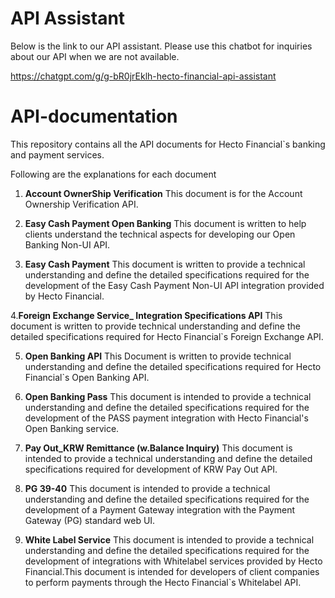 # API Assistant

Below is the link to our API assistant. Please use this chatbot for inquiries about our API when we are not available.

https://chatgpt.com/g/g-bR0jrEklh-hecto-financial-api-assistant

# API-documentation
This repository contains all the API documents for Hecto Financial`s banking and payment services.

Following are the explanations for each document

1. **Account OwnerShip Verification**
   This document is for the Account Ownership Verification API.

3. **Easy Cash Payment Open Banking**
   This document is written to help clients understand the technical aspects for developing our Open Banking Non-UI API.

4. **Easy Cash Payment**
   This document is written to provide a technical understanding and define the detailed specifications required for the development of the Easy Cash Payment Non-UI API integration provided by Hecto Financial.

4.**Foreign Exchange Service_ Integration Specifications API**
   This document is written to provide technical understanding and define the detailed specifications required for Hecto Financial`s Foreign Exchange API.
   
5. **Open Banking API** 
   This Document is written to provide technical understanding and define the detailed specifications required for Hecto Financial`s Open Banking API.
   
7. **Open Banking Pass**
   This document is intended to provide a technical understanding and define the detailed specifications required for the development of the PASS payment integration with Hecto Financial's Open Banking service.

9. **Pay Out_KRW Remittance (w.Balance Inquiry)**
    This document is intended to provide a technical understanding and define the detailed specifications required for development of KRW Pay Out API. 
    

11. **PG 39-40**
    This document is intended to provide a technical understanding and define the detailed specifications required for the development of a Payment Gateway integration with the Payment Gateway (PG) standard web UI.
   
13. **White Label Service**
   This document is intended to provide a technical understanding and define the detailed specifications required for the development of integrations with Whitelabel services provided by Hecto Financial.This document is intended for developers of client companies to 
   perform payments through the Hecto Financial`s Whitelabel API.
   

